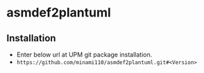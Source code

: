 # asmdef2plantuml

## Installation

- Enter below url at UPM git package installation.
- `https://github.com/minami110/asmdef2plantuml.git#<Version>`

